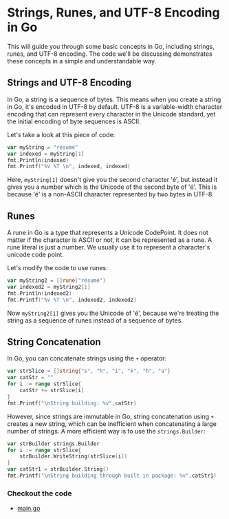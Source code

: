 # Strings, Runes, and UTF-8 Encoding in Go

This will guide you through some basic concepts in Go, including strings, runes, and UTF-8 encoding. The code we'll be discussing demonstrates these concepts in a simple and understandable way.

## Strings and UTF-8 Encoding

In Go, a string is a sequence of bytes. This means when you create a string in Go, it's encoded in UTF-8 by default. UTF-8 is a variable-width character encoding that can represent every character in the Unicode standard, yet the initial encoding of byte sequences is ASCII.

Let's take a look at this piece of code:

```go
var myString = "résumé"
var indexed = myString[1]
fmt.Println(indexed)
fmt.Printf("%v %T \n", indexed, indexed)
```

Here, `myString[1]` doesn't give you the second character 'é', but instead it gives you a number which is the Unicode of the second byte of 'é'. This is because 'é' is a non-ASCII character represented by two bytes in UTF-8.

## Runes

A rune in Go is a type that represents a Unicode CodePoint. It does not matter if the character is ASCII or not, it can be represented as a rune. A rune literal is just a number. We usually use it to represent a character's unicode code point.

Let's modify the code to use runes:

```go
var myString2 = []rune("résumé")
var indexed2 = myString2[1]
fmt.Println(indexed2)
fmt.Printf("%v %T \n", indexed2, indexed2)
```

Now `myString2[1]` gives you the Unicode of 'é', because we're treating the string as a sequence of runes instead of a sequence of bytes.

## String Concatenation

In Go, you can concatenate strings using the `+` operator:

```go
var strSlice = []string{"s", "h", "i", "k", "h", "a"}
var catStr = ""
for i := range strSlice{
	catStr += strSlice[i]
}
fmt.Printf("\nString building: %v",catStr)
```

However, since strings are immutable in Go, string concatenation using `+` creates a new string, which can be inefficient when concatenating a large number of strings. A more efficient way is to use the `strings.Builder`:

```go
var strBuilder strings.Builder
for i := range strSlice{
	strBuilder.WriteString(strSlice[i])
}
var catStr1 = strBuilder.String()
fmt.Printf("\nString building through built in package: %v",catStr1)
```

### Checkout the code

 - [main.go](main.go)